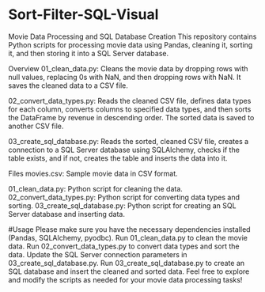 # Sort-Filter-SQL-Visual

Movie Data Processing and SQL Database Creation
This repository contains Python scripts for processing movie data using Pandas, cleaning it, sorting it, and then storing it into a SQL Server database.

Overview
01_clean_data.py: Cleans the movie data by dropping rows with null values, replacing 0s with NaN, and then dropping rows with NaN. It saves the cleaned data to a CSV file.

02_convert_data_types.py: Reads the cleaned CSV file, defines data types for each column, converts columns to specified data types, and then sorts the DataFrame by revenue in descending order. The sorted data is saved to another CSV file.

03_create_sql_database.py: Reads the sorted, cleaned CSV file, creates a connection to a SQL Server database using SQLAlchemy, checks if the table exists, and if not, creates the table and inserts the data into it.

Files
movies.csv: Sample movie data in CSV format.

01_clean_data.py: Python script for cleaning the data.
02_convert_data_types.py: Python script for converting data types and sorting.
03_create_sql_database.py: Python script for creating an SQL Server database and inserting data.

#Usage
Please make sure you have the necessary dependencies installed (Pandas, SQLAlchemy, pyodbc).
Run 01_clean_data.py to clean the movie data.
Run 02_convert_data_types.py to convert data types and sort the data.
Update the SQL Server connection parameters in 03_create_sql_database.py.
Run 03_create_sql_database.py to create an SQL database and insert the cleaned and sorted data.
Feel free to explore and modify the scripts as needed for your movie data processing tasks!
